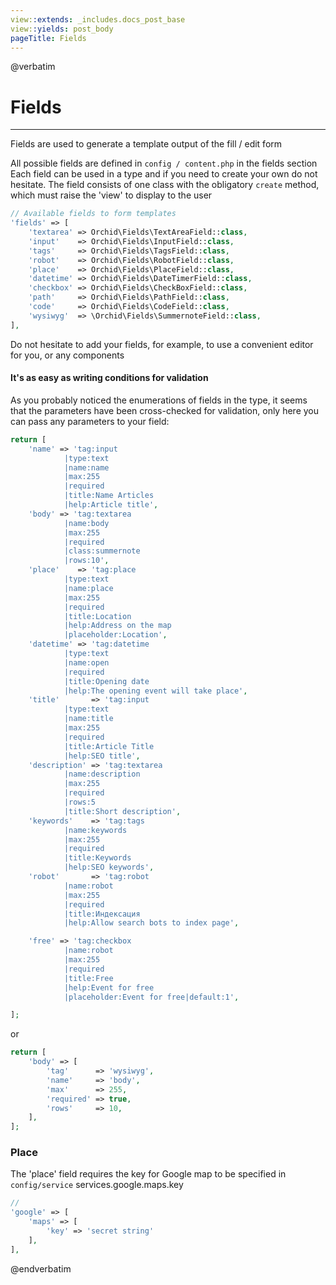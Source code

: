 ```yaml
---
view::extends: _includes.docs_post_base
view::yields: post_body
pageTitle: Fields
---
```

@verbatim
# Fields
----------

Fields are used to generate a template output of the fill / edit form

All possible fields are defined in `config / content.php` in the fields section
Each field can be used in a type and if you need to create your own do not hesitate.
The field consists of one class with the obligatory `create` method, which must raise the 'view' to display to the user
 
```php
// Available fields to form templates
'fields' => [
    'textarea' => Orchid\Fields\TextAreaField::class,
    'input'    => Orchid\Fields\InputField::class,
    'tags'     => Orchid\Fields\TagsField::class,
    'robot'    => Orchid\Fields\RobotField::class,
    'place'    => Orchid\Fields\PlaceField::class,
    'datetime' => Orchid\Fields\DateTimerField::class,
    'checkbox' => Orchid\Fields\CheckBoxField::class,
    'path'     => Orchid\Fields\PathField::class,
    'code'     => Orchid\Fields\CodeField::class,
    'wysiwyg'  => \Orchid\Fields\SummernoteField::class,
],
```

Do not hesitate to add your fields, for example, to use a convenient editor for you, or any components



#### It's as easy as writing conditions for validation

As you probably noticed the enumerations of fields in the type, it seems that the parameters have been cross-checked for validation, only here you can pass any parameters to your field:

```php
return [
    'name' => 'tag:input
            |type:text
            |name:name
            |max:255
            |required
            |title:Name Articles
            |help:Article title',
    'body' => 'tag:textarea
            |name:body
            |max:255
            |required
            |class:summernote
            |rows:10',
    'place'    => 'tag:place
            |type:text
            |name:place
            |max:255
            |required
            |title:Location
            |help:Address on the map
            |placeholder:Location',
    'datetime' => 'tag:datetime
            |type:text
            |name:open
            |required
            |title:Opening date
            |help:The opening event will take place',
    'title'       => 'tag:input
            |type:text
            |name:title
            |max:255
            |required
            |title:Article Title
            |help:SEO title',
    'description' => 'tag:textarea
            |name:description
            |max:255
            |required
            |rows:5
            |title:Short description',
    'keywords'    => 'tag:tags
            |name:keywords
            |max:255
            |required
            |title:Keywords
            |help:SEO keywords',
    'robot'       => 'tag:robot
            |name:robot
            |max:255
            |required
            |title:Индексация
            |help:Allow search bots to index page',

    'free' => 'tag:checkbox
            |name:robot
            |max:255
            |required
            |title:Free
            |help:Event for free
            |placeholder:Event for free|default:1',

];
```

or
```php
return [
    'body' => [
        'tag'      => 'wysiwyg',
        'name'     => 'body',
        'max'      => 255,
        'required' => true,
        'rows'     => 10,
    ],
];
```
 
 
 
### Place
 
The 'place' field requires the key for Google map to be specified in `config/service`
services.google.maps.key
```php
//
'google' => [
    'maps' => [
        'key' => 'secret string'
    ],
],
```

 
 @endverbatim
